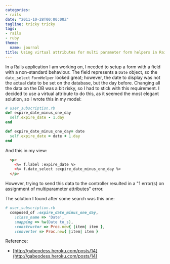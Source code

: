 ```yaml
---
categories:
- rails
date: "2011-10-28T00:00:00Z"
tagline: tricky tricky
tags:
- rails
- ruby
theme:
  name: journal
title: Using virtual attributes for multi parameter form helpers in Rails
---
```



In a Rails application I am working on, I needed to setup a form with a field with a non-standard behaviour. The field represents a `Date` object, so the `date_select` `FormHelper` looked great; however, the date to display was not the actual date to be set on the database, but the day before. Changing all the data on the DB was a bit risky, so I had to stick with this requirement.
I decided to use a virtual attribute to do this, as it seemed the most elegant solution, so I wrote this in my model:


```ruby
# user_subscription.rb
def expire_date_minus_one_day
  self.expire_date - 1.day
end

def expire_date_minus_one_day= date
  self.expire_date = date + 1.day 
end
```

And this in my view:

```html
  <p>
    <%= f.label :expire_date %>
    <%= f.date_select :expire_date_minus_one_day %>
  </p>
```

However, trying to send this data to the controller resulted in a "1 error(s) on assignment of multiparameter attributes" error.

The solution I found after some search was this one:

```ruby
# user_subscription.rb
  composed_of :expire_date_minus_one_day,
    :class_name => 'Date',
    :mapping => %w(Date to_s),
    :constructor => Proc.new{ |item| item },
    :converter => Proc.new{ |item| item }
```

Reference:

- [http://gabeodess.heroku.com/posts/14](http://gabeodess.heroku.com/posts/14)
